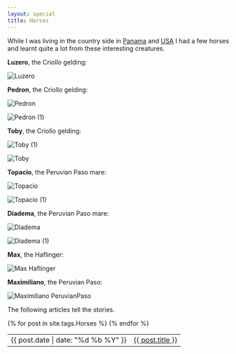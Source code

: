 ```yaml
---
layout: special
title: Horses
---
```

While I was living in the country side in [Panama](/panama.html) and [USA](/usa.html) I had a few horses and learnt quite a lot from these interesting creatures.

**Luzero**, the Criollo gelding:

![Luzero](Luzero.jpg)


**Pedron**, the Criollo gelding:

![Pedron](Pedron.jpg)

![Pedron (1)](Pedron%20(1).jpg)


**Toby**, the Criollo gelding:

![Toby (1)](Toby%20(1).jpg)

![Toby](Toby.jpg)


**Topacio**, the Peruvian Paso mare:

![Topacio](Topacio.jpg)

![Topacio (1)](Topacio%20(1).jpg)


**Diadema**, the Peruvian Paso mare:

![Diadema](Diadema.jpg)

![Diadema (1)](Diadema%20(1).jpg)


**Max**, the Haflinger:

![Max Haflinger](max_Haflinger.jpg)


**Maximiliano**, the Peruvian Paso:

![Maximiliano PeruvianPaso](maximiliano_PeruvianPaso.jpg)


The following articles tell the stories.

<table>
{% for post in site.tags.Horses %}
<tr>
	<td>{{ post.date | date: "%d %b %Y" }}</td>
	<td><a href="{{ post.url }}">{{ post.title }}</a></td>
</tr>
{% endfor %}
</table>
